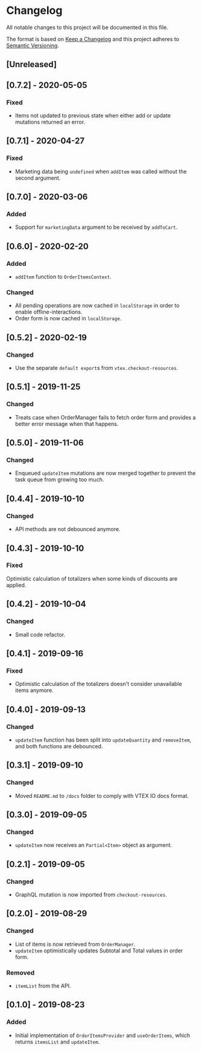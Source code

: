 # Changelog

All notable changes to this project will be documented in this file.

The format is based on [Keep a Changelog](http://keepachangelog.com/en/1.0.0/)
and this project adheres to [Semantic Versioning](http://semver.org/spec/v2.0.0.html).

## [Unreleased]

## [0.7.2] - 2020-05-05
### Fixed
- Items not updated to previous state when either add or update mutations returned an error.

## [0.7.1] - 2020-04-27
### Fixed
- Marketing data being `undefined` when `addItem` was called without the second argument.

## [0.7.0] - 2020-03-06
### Added
- Support for `marketingData` argument to be received by `addToCart`.

## [0.6.0] - 2020-02-20
### Added
- `addItem` function to `OrderItemsContext`.

### Changed
- All pending operations are now cached in `localStorage` in order to enable offline-interactions.
- Order form is now cached in `localStorage`.

## [0.5.2] - 2020-02-19
### Changed
- Use the separate `default export`s from `vtex.checkout-resources`.

## [0.5.1] - 2019-11-25
### Changed
- Treats case when OrderManager fails to fetch order form and provides a better error message when that happens.

## [0.5.0] - 2019-11-06
### Changed
- Enqueued `updateItem` mutations are now merged together to prevent the task queue from growing too much.

## [0.4.4] - 2019-10-10
### Changed
- API methods are not debounced anymore.

## [0.4.3] - 2019-10-10
### Fixed
 Optimistic calculation of totalizers when some kinds of discounts are applied.

## [0.4.2] - 2019-10-04
### Changed
- Small code refactor.

## [0.4.1] - 2019-09-16
### Fixed
- Optimistic calculation of the totalizers doesn't consider unavailable items anymore.

## [0.4.0] - 2019-09-13
### Changed
- `updateItem` function has been split into `updateQuantity` and `removeItem`, and both functions are debounced.

## [0.3.1] - 2019-09-10
### Changed
- Moved `README.md` to `/docs` folder to comply with VTEX IO docs format.

## [0.3.0] - 2019-09-05
### Changed
- `updateItem` now receives an `Partial<Item>` object as argument.

## [0.2.1] - 2019-09-05
### Changed
- GraphQL mutation is now imported from `checkout-resources`.

## [0.2.0] - 2019-08-29
### Changed
- List of items is now retrieved from `OrderManager`.
- `updateItem` optimistically updates Subtotal and Total values in order form.

### Removed
- `itemList` from the API.

## [0.1.0] - 2019-08-23
### Added
- Initial implementation of `OrderItemsProvider` and `useOrderItems`, which returns `itemsList` and `updateItem`.
